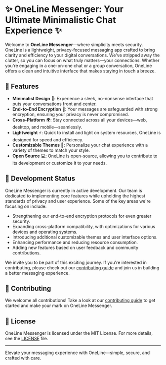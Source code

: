# ✨ OneLine Messenger: Your Ultimate Minimalistic Chat Experience ✨

Welcome to **OneLine Messenger**—where simplicity meets security. OneLine is a lightweight, privacy-focused messaging app crafted to bring clarity and efficiency to your digital conversations. We've stripped away the clutter, so you can focus on what truly matters—your connections. Whether you're engaging in a one-on-one chat or a group conversation, OneLine offers a clean and intuitive interface that makes staying in touch a breeze.

## 🌟 Features

- **Minimalist Design** 🎨: Experience a sleek, no-nonsense interface that puts your conversations front and center.
- **End-to-End Encryption** 🔐: Your messages are safeguarded with strong encryption, ensuring your privacy is never compromised.
- **Cross-Platform** 🌍: Stay connected across all your devices—web, desktop, and mobile—seamlessly.
- **Lightweight** ⚡: Quick to install and light on system resources, OneLine is designed for speed and efficiency.
- **Customizable Themes** 🎨: Personalize your chat experience with a variety of themes to match your style.
- **Open Source** 💻: OneLine is open-source, allowing you to contribute to its development or customize it to your needs.

## 🚀 Development Status

OneLine Messenger is currently in active development. Our team is dedicated to implementing core features while upholding the highest standards of privacy and user experience. Some of the key areas we're focusing on include:

- Strengthening our end-to-end encryption protocols for even greater security.
- Expanding cross-platform compatibility, with optimizations for various devices and operating systems.
- Introducing additional customizable themes and user interface options.
- Enhancing performance and reducing resource consumption.
- Adding new features based on user feedback and community contributions.

We invite you to be part of this exciting journey. If you're interested in contributing, please check out our [contributing guide](CONTRIBUTING.md) and join us in building a better messaging experience.

## 🤝 Contributing

We welcome all contributions! Take a look at our [contributing guide](CONTRIBUTING.md) to get started and make your mark on OneLine Messenger.

## 📜 License

OneLine Messenger is licensed under the MIT License. For more details, see the [LICENSE](LICENSE) file.

---

Elevate your messaging experience with OneLine—simple, secure, and crafted with care.
